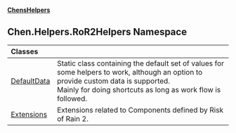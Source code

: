 #### [ChensHelpers](index 'index')
## Chen.Helpers.RoR2Helpers Namespace

| Classes | |
| :--- | :--- |
| [DefaultData](Chen_Helpers_RoR2Helpers_DefaultData 'Chen.Helpers.RoR2Helpers.DefaultData') | Static class containing the default set of values for some helpers to work, although an option to provide custom data is supported.<br/>Mainly for doing shortcuts as long as work flow is followed.<br/> |
| [Extensions](Chen_Helpers_RoR2Helpers_Extensions 'Chen.Helpers.RoR2Helpers.Extensions') | Extensions related to Components defined by Risk of Rain 2.<br/> |

